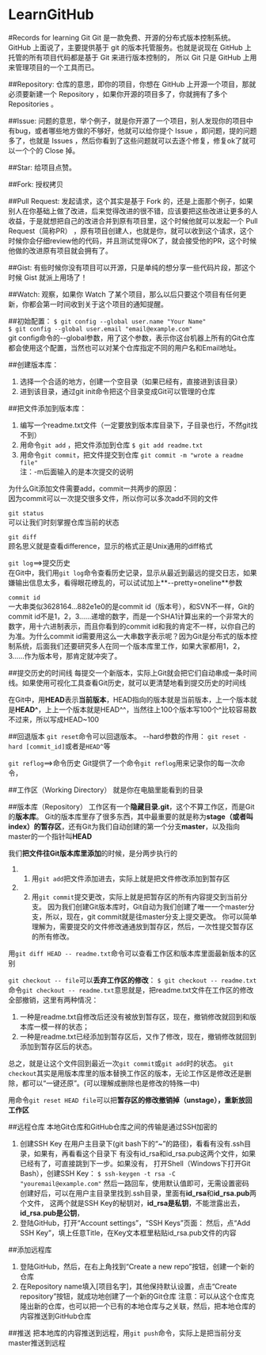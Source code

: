 # LearnGitHub
#Records for learning Git
Git 是一款免费、开源的分布式版本控制系统。     
GitHub 上面说了，主要提供基于 git 的版本托管服务。也就是说现在 GitHub 上托管的所有项目代码都是基于 Git 来进行版本控制的，
所以 Git 只是 GitHub 上用来管理项目的一个工具而已。

##Repository:
仓库的意思，即你的项目，你想在 GitHub 上开源一个项目，那就必须要新建一个 Repository ，如果你开源的项目多了，你就拥有了多个 Repositories 。

##Issue:
问题的意思，举个例子，就是你开源了一个项目，别人发现你的项目中有bug，或者哪些地方做的不够好，他就可以给你提个 Issue ，即问题，提的问题多了，也就是 Issues ，然后你看到了这些问题就可以去逐个修复，修复ok了就可以一个个的 Close 掉。

##Star:
给项目点赞。

##Fork:
授权拷贝

##Pull Request:
发起请求，这个其实是基于 Fork 的，还是上面那个例子，如果别人在你基础上做了改进，后来觉得改进的很不错，应该要把这些改进让更多的人收益，于是就想把自己的改进合并到原有项目里，这个时候他就可以发起一个 Pull Request（简称PR） ，原有项目创建人，也就是你，就可以收到这个请求，这个时候你会仔细review他的代码，并且测试觉得OK了，就会接受他的PR，这个时候他做的改进原有项目就会拥有了。

##Gist:
有些时候你没有项目可以开源，只是单纯的想分享一些代码片段，那这个时候 Gist 就派上用场了！

##Watch:
观察，如果你 Watch 了某个项目，那么以后只要这个项目有任何更新，你都会第一时间收到关于这个项目的通知提醒。    

##初始配置：
`$ git config --global user.name "Your Name"`    
`$ git config --global user.email "email@example.com"`    
git config命令的--global参数，用了这个参数，表示你这台机器上所有的Git仓库都会使用这个配置，当然也可以对某个仓库指定不同的用户名和Email地址。

##创建版本库：
1. 选择一个合适的地方，创建一个空目录（如果已经有，直接进到该目录）
2. 进到该目录，通过git init命令把这个目录变成Git可以管理的仓库

##把文件添加到版本库：
1. 编写一个readme.txt文件（一定要放到版本库目录下，子目录也行，不然git找不到）
2. 用命令`git add` ，把文件添加到仓库
`$ git add readme.txt`
3. 用命令`git commit`，把文件提交到仓库
`git commit -m "wrote a readme file"`     
注：-m后面输入的是本次提交的说明

为什么Git添加文件需要add，commit一共两步的原因：   
因为commit可以一次提交很多文件，所以你可以多次add不同的文件

`git status`   
可以让我们时刻掌握仓库当前的状态

`git diff`    
顾名思义就是查看difference，显示的格式正是Unix通用的diff格式

`git log`==>提交历史   
在Git中，我们用`git log`命令查看历史记录，显示从最近到最远的提交日志，如果嫌输出信息太多，看得眼花缭乱的，可以试试加上**--pretty=oneline**参数

`commit id`   
一大串类似3628164...882e1e0的是commit id（版本号），和SVN不一样，Git的commit id不是1，2，3……递增的数字，而是一个SHA1计算出来的一个非常大的数字，用十六进制表示，而且你看到的commit id和我的肯定不一样，以你自己的为准。为什么commit id需要用这么一大串数字表示呢？因为Git是分布式的版本控制系统，后面我们还要研究多人在同一个版本库里工作，如果大家都用1，2，3……作为版本号，那肯定就冲突了。

##提交历史的时间线
每提交一个新版本，实际上Git就会把它们自动串成一条时间线。如果使用可视化工具查看Git历史，就可以更清楚地看到提交历史的时间线

在Git中，用**HEAD**表示**当前版本**，HEAD指向的版本就是当前版本，上一个版本就是**HEAD^**，上上一个版本就是HEAD^^，当然往上100个版本写100个^比较容易数不过来，所以写成HEAD~100

##回退版本
`git reset`命令可以回退版本。 --hard参数的作用：
`git reset -hard [commit_id]`或者是`HEAD^`等

`git reflog`==>命令历史
Git提供了一个命令`git reflog`用来记录你的每一次命令，

##工作区（Working Directory）
就是你在电脑里能看到的目录


##版本库（Repository）
工作区有一个**隐藏目录.git**，这个不算工作区，而是Git的**版本库**。
Git的版本库里存了很多东西，其中最重要的就是称为**stage（或者叫index）的暂存区**，还有Git为我们自动创建的第一个分支**master**，以及指向master的一个指针叫**HEAD**

我们**把文件往Git版本库里添加**的时候，是分两步执行的    
1. 1. 用`git add`把文件添加进去，实际上就是把文件修改添加到暂存区    
2. 2. 用`git commit`提交更改，实际上就是把暂存区的所有内容提交到当前分支。
因为我们创建Git版本库时，Git自动为我们创建了唯一一个master分支，所以，现在，git commit就是往master分支上提交更改。
你可以简单理解为，需要提交的文件修改通通放到暂存区，然后，一次性提交暂存区的所有修改。


用`git diff HEAD -- readme.txt`命令可以查看工作区和版本库里面最新版本的区别


`git checkout -- file`可以**丢弃工作区的修改**：
`$ git checkout -- readme.txt`   
命令`git checkout -- readme.txt`意思就是，把readme.txt文件在工作区的修改全部撤销，这里有两种情况：
1. 一种是readme.txt自修改后还没有被放到暂存区，现在，撤销修改就回到和版本库一模一样的状态；  
2. 一种是readme.txt已经添加到暂存区后，又作了修改，现在，撤销修改就回到添加到暂存区后的状态。   

总之，就是让这个文件回到最近一次`git commit`或`git add`时的状态。
`git checkout`其实是用版本库里的版本替换工作区的版本，无论工作区是修改还是删除，都可以“一键还原”。(可以理解成删除也是修改的特殊一中)

用命令`git reset HEAD file`可以把**暂存区的修改撤销掉（unstage），重新放回工作区**

##远程仓库
本地Git仓库和GitHub仓库之间的传输是通过SSH加密的
1. 创建SSH Key 在用户主目录下(git bash下的“~”的路径)，看看有没有.ssh目录，如果有，再看看这个目录下
有没有id_rsa和id_rsa.pub这两个文件，如果已经有了，可直接跳到下一步。如果没有，
打开Shell（Windows下打开Git Bash），创建SSH Key：
`$ ssh-keygen -t rsa -C "youremail@example.com"`
然后一路回车，使用默认值即可，无需设置密码
创建好后，可以在用户主目录里找到.ssh目录，里面有**id_rsa**和**id_rsa.pub**两个文件，
这两个就是SSH Key的秘钥对，**id_rsa是私钥**，不能泄露出去，**id_rsa.pub是公钥**，   
2. 登陆GitHub，打开“Account settings”，“SSH Keys”页面：
然后，点“Add SSH Key”，填上任意Title，在Key文本框里粘贴id_rsa.pub文件的内容

##添加远程库   
1. 登陆GitHub，然后，在右上角找到“Create a new repo”按钮，创建一个新的仓库   
2. 在Repository name填入[项目名字]，其他保持默认设置，点击“Create repository”按钮，就成功地创建了一个新的Git仓库
注意：可以从这个仓库克隆出新的仓库，也可以把一个已有的本地仓库与之关联，然后，把本地仓库的内容推送到GitHub仓库

##推送
把本地库的内容推送到远程，用`git push`命令，实际上是把当前分支master推送到远程
